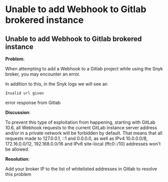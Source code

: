 # Unable to add Webhook to Gitlab brokered instance

## Unable to add Webhook to Gitlab brokered instance

**Problem**:

When attempting to add a Webhook to a Gitlab project while using the Snyk broker, you may encounter an error.

In addition to this, in the Snyk logs we will see an

```text
Invalid url given
```

error response from Gitlab

**Discussion**:

To prevent this type of exploitation from happening, starting with GitLab 10.6, all Webhook requests to the current GitLab instance server address and/or in a private network will be forbidden by default. That means that all requests made to 127.0.0.1, ::1 and 0.0.0.0, as well as IPv4 10.0.0.0/8, 172.16.0.0/12, 192.168.0.0/16 and IPv6 site-local \(ffc0::/10\) addresses won't be allowed.

**Resolution**:

Add your broker IP to the list of whitelisted addresses in Gitlab to resolve this problem

